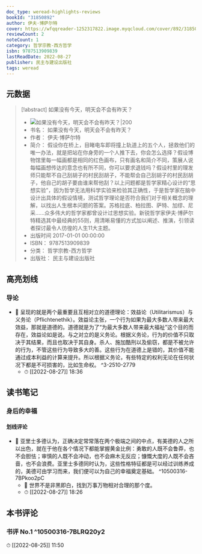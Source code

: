 ```yaml
---
doc_type: weread-highlights-reviews
bookId: "31850892"
author: 伊夫·博萨尔特
cover: https://wfqqreader-1252317822.image.myqcloud.com/cover/892/31850892/t7_31850892.jpg
reviewCount: 2
noteCount: 1
category: 哲学宗教-西方哲学
isbn: 9787513909839
lastReadDate: 2022-08-27
publisher: 民主与建设出版社
tags: weread
---
```


## 元数据

> [!abstract] 如果没有今天，明天会不会有昨天？
> - ![ 如果没有今天，明天会不会有昨天？|200](https://wfqqreader-1252317822.image.myqcloud.com/cover/892/31850892/t7_31850892.jpg)
> - 书名： 如果没有今天，明天会不会有昨天？
> - 作者： 伊夫·博萨尔特
> - 简介： 假设你在桥上，目睹电车即将撞上轨道上的五个人，拯救他们的唯一办法，就是把站在你身旁的一个人推下去，你会怎么选择？假设博物馆里每一幅画都是相同的红色画布，只有画名和简介不同，策展人说每幅画想传达的意念也有所不同，你可以要求退钱吗？假设村里的理发师只能帮不自己刮胡子的村民刮胡子，不能帮会自己刮胡子的村民刮胡子，他自己的胡子要由谁来帮他刮？以上问题都是哲学家精心设计的“思想实验”，因为哲学无法用科学实验来检验其正确性，于是哲学家在脑中设计出具体的假设情境，测试哲学理论是否符合我们对于相关概念的理解，以找出人生根本问题的答案。苏格拉底、柏拉图、萨特、加缪、尼采……众多伟大的哲学家都曾设计过思想实验。新锐哲学家伊夫·博萨尔特精选其中最经典的55则，用清晰易懂的方式加以阐述、推演，引领读者探讨最令人彷徨的人生11大主题。
> - 出版时间 2017-01-01 00:00:00
> - ISBN： 9787513909839
> - 分类： 哲学宗教-西方哲学
> - 出版社： 民主与建设出版社

## 高亮划线

### 导论


- 📌 呈现的就是两个最重要且互相对立的道德理论：效益论（Utilitarismus）与义务论（Pflichtenethik）。效益论主张，一个行为如果为最大多数人带来最大效益，那就是道德的。道德就是为了“为最大多数人带来最大福祉”这个目的而存在，效益论如是说。与之对立的是义务论。根据义务论，行为的价值不只取决于其结果，而且也取决于其自身。杀人、施加酷刑以及偷窃，都是不被允许的行为，不管这些行为导致多大的善。这些行为在道德上是错的，其价值不能通过成本利益的计算来提升。所以根据义务论，有些特定的权利无论在任何状况下都是不可损害的，比如生命权。 ^3-2510-2779
    - ⏱ [[2022-08-27]]  18:36 
## 读书笔记

### 身后的幸福

#### 划线评论
- 📌 亚里士多德认为，正确决定常常落在两个极端之间的中点，有美德的人之所以出色，就在于他在各个情况下都能掌握黄金比例：勇敢的人既不会鲁莽，也不会胆怯；审慎的人既不会冲动，也不会麻木无反应；慷慨大度的人既不会吝啬，也不会浪费。亚里士多德同时认为，这些性格特征都是可以经过训练养成的，美德可由学习而来，我们便可以为自己的幸福奠定基础。 ^10500316-7BPkoo2pC
    - 💭 世界不是非黑即白，找到万事万物相对合理的那个度。
    - ⏱ [[2022-08-27]]  18:26
   
## 本书评论

### 书评 No.1  ^10500316-7BLRQ20y2
⏱ [[2022-08-25]]  11:50
